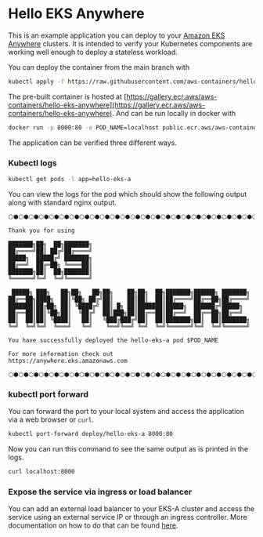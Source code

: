 # Hello EKS Anywhere

This is an example application you can deploy to your [Amazon EKS Anywhere](https://anywhere.eks.amazonaws.com) clusters.
It is intended to verify your Kubernetes components are working well enough to deploy a stateless workload.

You can deploy the container from the main branch with
```bash
kubectl apply -f https://raw.githubusercontent.com/aws-containers/hello-eks-anywhere/main/hello-eks-a.yaml
```

The pre-built container is hosted at [https://gallery.ecr.aws/aws-containers/hello-eks-anywhere](https://gallery.ecr.aws/aws-containers/hello-eks-anywhere).
And can be run locally in docker with

```bash
docker run -p 8000:80 -e POD_NAME=localhost public.ecr.aws/aws-containers/hello-eks-anywhere
```

The application can be verified three different ways.

### Kubectl logs

```bash
kubectl get pods -l app=hello-eks-a
```

You can view the logs for the pod which should show the following output along with standard nginx output.

```
⬡⬢⬡⬢⬡⬢⬡⬢⬡⬢⬡⬢⬡⬢⬡⬢⬡⬢⬡⬢⬡⬢⬡⬢⬡⬢⬡⬢⬡⬢⬡⬢⬡⬢⬡⬢⬡⬢⬡⬢⬡⬢⬡⬢⬡⬢⬡⬢⬡⬢⬡⬢⬡⬢⬡⬢⬡⬢⬡⬢⬡⬢⬡⬢⬡⬢⬡⬢

Thank you for using

███████╗██╗  ██╗███████╗                                             
██╔════╝██║ ██╔╝██╔════╝                                             
█████╗  █████╔╝ ███████╗                                             
██╔══╝  ██╔═██╗ ╚════██║                                             
███████╗██║  ██╗███████║                                             
╚══════╝╚═╝  ╚═╝╚══════╝                                             
                                                                     
 █████╗ ███╗   ██╗██╗   ██╗██╗    ██╗██╗  ██╗███████╗██████╗ ███████╗
██╔══██╗████╗  ██║╚██╗ ██╔╝██║    ██║██║  ██║██╔════╝██╔══██╗██╔════╝
███████║██╔██╗ ██║ ╚████╔╝ ██║ █╗ ██║███████║█████╗  ██████╔╝█████╗  
██╔══██║██║╚██╗██║  ╚██╔╝  ██║███╗██║██╔══██║██╔══╝  ██╔══██╗██╔══╝  
██║  ██║██║ ╚████║   ██║   ╚███╔███╔╝██║  ██║███████╗██║  ██║███████╗
╚═╝  ╚═╝╚═╝  ╚═══╝   ╚═╝    ╚══╝╚══╝ ╚═╝  ╚═╝╚══════╝╚═╝  ╚═╝╚══════╝
                                                                     
You have successfully deployed the hello-eks-a pod $POD_NAME

For more information check out
https://anywhere.eks.amazonaws.com

⬡⬢⬡⬢⬡⬢⬡⬢⬡⬢⬡⬢⬡⬢⬡⬢⬡⬢⬡⬢⬡⬢⬡⬢⬡⬢⬡⬢⬡⬢⬡⬢⬡⬢⬡⬢⬡⬢⬡⬢⬡⬢⬡⬢⬡⬢⬡⬢⬡⬢⬡⬢⬡⬢⬡⬢⬡⬢⬡⬢⬡⬢⬡⬢⬡⬢⬡⬢
```

### kubectl port forward

You can forward the port to your local system and access the application via a web browser or `curl`.

```bash
kubectl port-forward deploy/hello-eks-a 8000:80
```

Now you can run this command to see the same output as is printed in the logs.

```bash
curl localhost:8000
```

### Expose the service via ingress or load balancer

You can add an external load balancer to your EKS-A cluster and access the service using an external service IP or through an ingress controller.
More documentation on how to do that can be found [here](https://anywhere.eks.amazonaws.com/docs/tasks/workload/loadbalance/).

